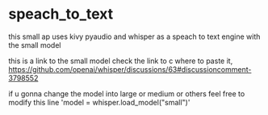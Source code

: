 # speach_to_text
this small ap uses kivy pyaudio and whisper as a speach to text engine with the small model

this is a link to the small model check the link to c where to paste it, 
https://github.com/openai/whisper/discussions/63#discussioncomment-3798552


if u gonna change the model into large or medium or others feel free to modify this line
'model = whisper.load_model("small")'


